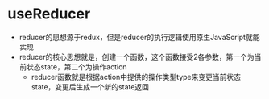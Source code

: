 
# useReducer

- reducer的思想源于redux，但是reducer的执行逻辑使用原生JavaScript就能实现
- reducer的核心思想就是，创建一个函数，这个函数接受2各参数，第一个为当前状态state，第二个为操作action
  - reducer函数就是根据action中提供的操作类型type来变更当前状态state，变更后生成一个新的state返回
